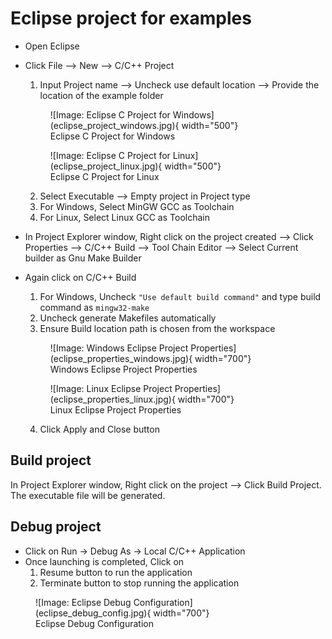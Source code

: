 # Eclipse project for examples

- Open Eclipse
- Click File --> New --> C/C++ Project
	1. Input Project name --> Uncheck use default location --> Provide the location of the example folder
    <figure markdown>
        ![Image: Eclipse C Project for Windows](eclipse_project_windows.jpg){ width="500"}
        <figcaption>Eclipse C Project for Windows</figcaption>
    </figure>
    <figure markdown>
        ![Image: Eclipse C Project for Linux](eclipse_project_linux.jpg){ width="500"}
        <figcaption>Eclipse C Project for Linux</figcaption>
    </figure>

	2. Select Executable --> Empty project in Project type		
	3. For Windows, Select MinGW GCC as Toolchain
	4. For Linux, Select Linux GCC as Toolchain		


- In Project Explorer window, Right click on the project created --> Click Properties --> C/C++ Build --> Tool Chain Editor --> Select Current builder as Gnu Make Builder
- Again click on C/C++ Build
	1. For Windows, Uncheck `"Use default build command"` and type build command as `mingw32-make`
	2. Uncheck generate Makefiles automatically 
	3. Ensure Build location path is chosen from the workspace
	<figure markdown>
        ![Image: Windows Eclipse Project Properties](eclipse_properties_windows.jpg){ width="700"}
        <figcaption>Windows Eclipse Project Properties</figcaption>
    </figure>
    <figure markdown>
        ![Image: Linux Eclipse Project Properties](eclipse_properties_linux.jpg){ width="700"}
        <figcaption>Linux Eclipse Project Properties</figcaption>
    </figure>
    
	4. Click Apply and Close button



## Build project

In Project Explorer window, Right click on the project --> Click Build Project. The executable file will be generated.

## Debug project

- Click on Run -> Debug As -> Local C/C++ Application
- Once launching is completed, Click on 
    1. Resume button to run the application
    2. Terminate button to stop running the application
<figure markdown>
  ![Image: Eclipse Debug Configuration](eclipse_debug_config.jpg){ width="700"}
  <figcaption>Eclipse Debug Configuration</figcaption>
</figure>
